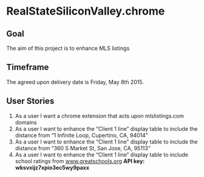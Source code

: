 # RealStateSiliconValley.chrome

## Goal
The aim of this project is to enhance MLS listings

## Timeframe
The agreed upon delivery date is Friday, May 8th 2015.

## User Stories
1. As a user I want a chrome extension that acts upon mlslistings.com domains
2. As a user I want to enhance the “Client 1 line” display table to include the distance from “1 Infinite Loop, Cupertino, CA, 94014”
3. As a user I want to enhance the “Client 1 line” display table to include the distance from “360 S Market St, San Jose, CA, 95113”
4. As a user I want to enhance the “Client 1 line” display table to include school ratings from www.greatschools.org
	**API key: wksvxijz7xpio3ec5wy9paxx**

